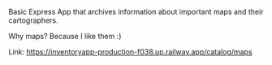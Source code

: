 Basic Express App that archives information about important maps and their cartographers.

Why maps? Because I like them :) 

Link: https://inventoryapp-production-f038.up.railway.app/catalog/maps
